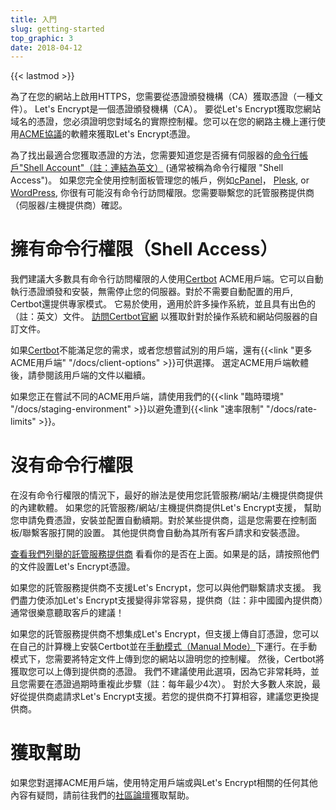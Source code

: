 ```yaml
---
title: 入門
slug: getting-started
top_graphic: 3
date: 2018-04-12
---
```


{{< lastmod >}}

為了在您的網站上啟用HTTPS，您需要從憑證頒發機構（CA）獲取憑證（一種文件）。 Let's Encrypt是一個憑證頒發機構（CA）。 要從Let's Encrypt獲取您網站域名的憑證，您必須證明您對域名的實際控制權。您可以在您的網路主機上運行使用[ACME協議](https://ietf-wg-acme.github.io/acme/)的軟體來獲取Let's Encrypt憑證。

為了找出最適合您獲取憑證的方法，您需要知道您是否擁有伺服器的[命令行帳戶"Shell Account"（註：連結為英文）](https://en.wikipedia.org/wiki/Shell_account) (通常被稱為命令行權限 "Shell Access")。 如果您完全使用控制面板管理您的帳戶，例如[cPanel](https://cpanel.com/)， [Plesk](https://www.plesk.com/), or
[WordPress](https://wordpress.org/), 你很有可能沒有命令行訪問權限。您需要聯繫您的託管服務提供商（伺服器/主機提供商）確認。

# 擁有命令行權限（Shell Access）

我們建議大多數具有命令行訪問權限的人使用[Certbot] ACME用戶端。它可以自動執行憑證頒發和安裝，無需停止您的伺服器。對於不需要自動配置的用戶, Certbot還提供專家模式。 它易於使用，適用於許多操作系統，並且具有出色的（註：英文）文件。 [訪問Certbot官網][Certbot] 以獲取針對於操作系統和網站伺服器的自訂文件。

如果[Certbot]不能滿足您的需求，或者您想嘗試別的用戶端，還有{{<link "更多ACME用戶端" "/docs/client-options" >}}可供選擇。 選定ACME用戶端軟體後，請參閱該用戶端的文件以繼續。

如果您正在嘗試不同的ACME用戶端，請使用我們的{{<link "臨時環境" "/docs/staging-environment" >}}以避免遭到{{<link "速率限制" "/docs/rate-limits" >}}。


[Certbot]: https://certbot.eff.org/  "Certbot"

# 沒有命令行權限

在沒有命令行權限的情況下，最好的辦法是使用您託管服務/網站/主機提供商提供的內建軟體。 如果您的託管服務/網站/主機提供商提供Let's Encrypt支援， 幫助您申請免費憑證，安裝並配置自動續期。對於某些提供商，這是您需要在控制面板/聯繫客服打開的設置。 其他提供商會自動為其所有客戶請求和安裝憑證。

[查看我們列舉的託管服務提供商](https://community.letsencrypt.org/t/web-hosting-who-support-lets-encrypt/6920)
看看你的是否在上面。如果是的話，請按照他們的文件設置Let's Encrypt憑證。

如果您的託管服務提供商不支援Let's Encrypt，您可以與他們聯繫請求支援。 我們盡力使添加Let's Encrypt支援變得非常容易，提供商（註：非中國國內提供商）通常很樂意聽取客戶的建議！

如果您的託管服務提供商不想集成Let's Encrypt，但支援上傳自訂憑證，您可以在自己的計算機上安裝Certbot並在[手動模式（Manual Mode）](https://certbot.eff.org/docs/using.html#manual)下運行。在手動模式下，您需要將特定文件上傳到您的網站以證明您的控制權。 然後，Certbot將獲取您可以上傳到提供商的憑證。 我們不建議使用此選項，因為它非常耗時，並且您需要在憑證過期時重複此步驟（註：每年最少4次）。 對於大多數人來說，最好從提供商處請求Let's Encrypt支援。若您的提供商不打算相容，建議您更換提供商。


# 獲取幫助

如果您對選擇ACME用戶端，使用特定用戶端或與Let's Encrypt相關的任何其他內容有疑問，請前往我們的[社區論壇](https://community.letsencrypt.org/)獲取幫助。
